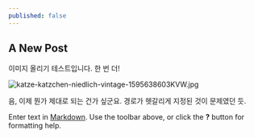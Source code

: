 ```yaml
---
published: false
---
```

## A New Post

이미지 올리기 테스트입니다. 한 번 더!

![katze-katzchen-niedlich-vintage-1595638603KVW.jpg]({{site.baseurl}}/assets/katze-katzchen-niedlich-vintage-1595638603KVW.jpg)

음, 이제 뭔가 제대로 되는 건가 싶군요.
경로가 헷갈리게 지정된 것이 문제였던 듯.

Enter text in [Markdown](http://daringfireball.net/projects/markdown/). Use the toolbar above, or click the **?** button for formatting help.
